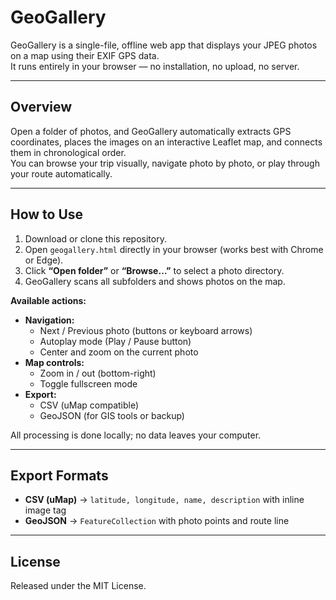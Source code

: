 # GeoGallery

GeoGallery is a single-file, offline web app that displays your JPEG photos on a map using their EXIF GPS data.  
It runs entirely in your browser — no installation, no upload, no server.

---

## Overview

Open a folder of photos, and GeoGallery automatically extracts GPS coordinates, places the images on an interactive Leaflet map, and connects them in chronological order.  
You can browse your trip visually, navigate photo by photo, or play through your route automatically.

---

## How to Use

1. Download or clone this repository.  
2. Open `geogallery.html` directly in your browser (works best with Chrome or Edge).  
3. Click **“Open folder”** or **“Browse…”** to select a photo directory.  
4. GeoGallery scans all subfolders and shows photos on the map.  

**Available actions:**

- **Navigation:**  
  - Next / Previous photo (buttons or keyboard arrows)  
  - Autoplay mode (Play / Pause button)  
  - Center and zoom on the current photo  
- **Map controls:**  
  - Zoom in / out (bottom-right)  
  - Toggle fullscreen mode  
- **Export:**  
  - CSV (uMap compatible)  
  - GeoJSON (for GIS tools or backup)

All processing is done locally; no data leaves your computer.

---

## Export Formats

- **CSV (uMap)** → `latitude, longitude, name, description` with inline image tag  
- **GeoJSON** → `FeatureCollection` with photo points and route line

---

## License

Released under the MIT License.
